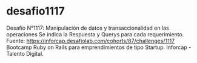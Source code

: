 # desafio1117
Desafío N°1117: Manipulación de datos y transaccionalidad en las operaciones
Se indica la Respuesta y Querys para cada requerimiento.
Fuente: https://inforcap.desafiolab.com/cohorts/87/challenges/1117
Bootcamp Ruby on Rails para emprendimientos de tipo Startup.
Inforcap - Talento Digital.